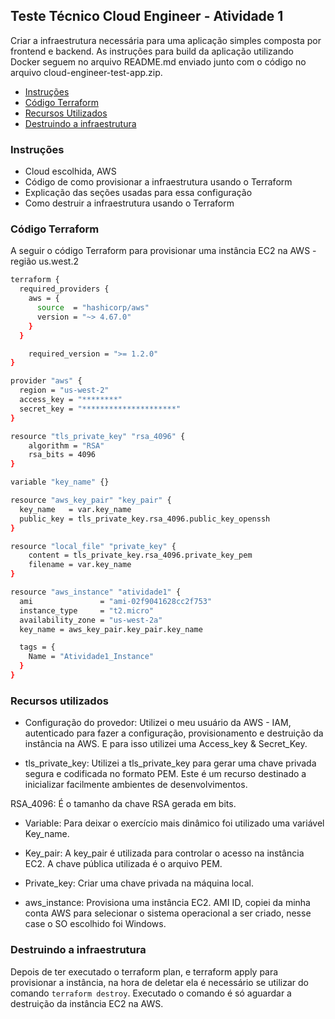 ## Teste Técnico Cloud Engineer - Atividade 1

Criar a infraestrutura necessária para uma aplicação simples composta por frontend e backend. As instruções para build da aplicação utilizando Docker seguem no arquivo README.md enviado junto com o código no arquivo cloud-engineer-test-app.zip.

<!--ts-->
  * [Instruções](#instructions)
  * [Código Terraform](#build)
  * [Recursos Utilizados](#recursos)
  * [Destruindo a infraestrutura](#destruir)
<!--te-->

### Instruções<a name="instructions"></a>

- Cloud escolhida, AWS
- Código de como provisionar a infraestrutura usando o Terraform
- Explicação das seções usadas para essa configuração
- Como destruir a infraestrutura usando o Terraform

### Código Terraform<a name="build"></a>

A seguir o código Terraform para provisionar uma instância EC2 na AWS - região us.west.2

```bash
terraform {
  required_providers {
    aws = {
      source  = "hashicorp/aws"
      version = "~> 4.67.0"
    }
  }

    required_version = ">= 1.2.0"
}

provider "aws" {
  region = "us-west-2"
  access_key = "********"
  secret_key = "*********************"
}

resource "tls_private_key" "rsa_4096" {
    algorithm = "RSA"
    rsa_bits = 4096
}

variable "key_name" {}

resource "aws_key_pair" "key_pair" {
  key_name   = var.key_name
  public_key = tls_private_key.rsa_4096.public_key_openssh
}

resource "local_file" "private_key" {
    content = tls_private_key.rsa_4096.private_key_pem
    filename = var.key_name
}

resource "aws_instance" "atividade1" {
  ami               = "ami-02f9041628cc2f753"
  instance_type     = "t2.micro"
  availability_zone = "us-west-2a"
  key_name = aws_key_pair.key_pair.key_name

  tags = {
    Name = "Atividade1_Instance"
  }
}
```

### Recursos utilizados<a name="recursos"></a>

- Configuração do provedor:
Utilizei o meu usuário da AWS - IAM, autenticado para fazer a configuração, provisionamento e destruição da instância na AWS. E para isso utilizei uma Access_key & Secret_Key.

- tls_private_key:
Utilizei a tls_private_key para gerar uma chave privada segura e codificada no formato PEM. Este é um recurso destinado a inicializar facilmente ambientes de desenvolvimentos.

RSA_4096: É o tamanho da chave RSA gerada em bits.

- Variable:
Para deixar o exercício mais dinâmico foi utilizado uma variável Key_name.

- Key_pair:
A key_pair é utilizada para controlar o acesso na instância EC2.
A chave pública utilizada é o arquivo PEM.

- Private_key:
Criar uma chave privada na máquina local.

- aws_instance:
Provisiona uma instância EC2. AMI ID, copiei da minha conta AWS para selecionar o sistema operacional a ser criado, nesse case o SO escolhido foi Windows.

### Destruindo a infraestrutura<a name="destruir"></a>

Depois de ter executado o terraform plan, e terraform apply para provisionar a instância, na hora de deletar ela é necessário se utilizar do comando `terraform destroy`.
Executado o comando é só aguardar a destruição da instância EC2 na AWS.

